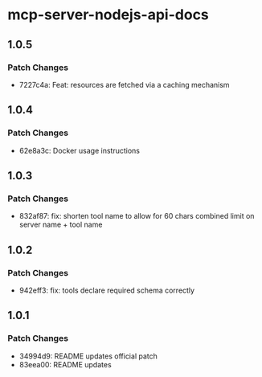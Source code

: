 # mcp-server-nodejs-api-docs

## 1.0.5

### Patch Changes

- 7227c4a: Feat: resources are fetched via a caching mechanism

## 1.0.4

### Patch Changes

- 62e8a3c: Docker usage instructions

## 1.0.3

### Patch Changes

- 832af87: fix: shorten tool name to allow for 60 chars combined limit on server name + tool name

## 1.0.2

### Patch Changes

- 942eff3: fix: tools declare required schema correctly

## 1.0.1

### Patch Changes

- 34994d9: README updates official patch
- 83eea00: README updates
